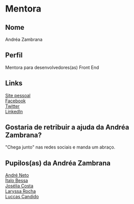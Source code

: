 # Mentora

## Nome

Andréa Zambrana  

## Perfil

Mentora para desenvolvedores(as) Front End  

## Links

[Site pessoal](http://andreazambrana.com.br)  
[Facebook](https://www.facebook.com/akfzambrana)  
[Twitter](https://twitter.com/akfzambrana)  
[LinkedIn](https://br.linkedin.com/in/akfzambrana)  

## Gostaria de retribuir a ajuda da Andréa Zambrana?

"Chega junto" nas redes sociais e manda um abraço.  

## Pupilos(as) da Andréa Zambrana  

[André Neto](/pupilos/perfis/AndreNeto.md)  
[Ítalo Bessa](/pupilos/perfis/italobessa.md)  
[Josélia Costa](/pupilos/perfis/JoseliaCosta.md)  
[Laryssa Rocha](/pupilos/perfis/laryro.md)  
[Luccas Candido](/pupilos/perfis/LucasCandido.md)  

